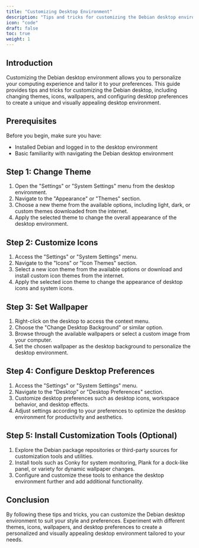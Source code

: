 ```yaml
---
title: "Customizing Desktop Environment"
description: "Tips and tricks for customizing the Debian desktop environment after installation, including changing themes, icons, wallpapers, and configuring desktop preferences."
icon: "code"
draft: false
toc: true
weight: 1
---
```


## Introduction

Customizing the Debian desktop environment allows you to personalize your computing experience and tailor it to your preferences. This guide provides tips and tricks for customizing the Debian desktop, including changing themes, icons, wallpapers, and configuring desktop preferences to create a unique and visually appealing desktop environment.

## Prerequisites

Before you begin, make sure you have:

- Installed Debian and logged in to the desktop environment
- Basic familiarity with navigating the Debian desktop environment

## Step 1: Change Theme

1. Open the "Settings" or "System Settings" menu from the desktop environment.
2. Navigate to the "Appearance" or "Themes" section.
3. Choose a new theme from the available options, including light, dark, or custom themes downloaded from the internet.
4. Apply the selected theme to change the overall appearance of the desktop environment.

## Step 2: Customize Icons

1. Access the "Settings" or "System Settings" menu.
2. Navigate to the "Icons" or "Icon Themes" section.
3. Select a new icon theme from the available options or download and install custom icon themes from the internet.
4. Apply the selected icon theme to change the appearance of desktop icons and system icons.

## Step 3: Set Wallpaper

1. Right-click on the desktop to access the context menu.
2. Choose the "Change Desktop Background" or similar option.
3. Browse through the available wallpapers or select a custom image from your computer.
4. Set the chosen wallpaper as the desktop background to personalize the desktop environment.

## Step 4: Configure Desktop Preferences

1. Access the "Settings" or "System Settings" menu.
2. Navigate to the "Desktop" or "Desktop Preferences" section.
3. Customize desktop preferences such as desktop icons, workspace behavior, and desktop effects.
4. Adjust settings according to your preferences to optimize the desktop environment for productivity and aesthetics.

## Step 5: Install Customization Tools (Optional)

1. Explore the Debian package repositories or third-party sources for customization tools and utilities.
2. Install tools such as Conky for system monitoring, Plank for a dock-like panel, or variety for dynamic wallpaper changes.
3. Configure and customize these tools to enhance the desktop environment further and add additional functionality.

## Conclusion

By following these tips and tricks, you can customize the Debian desktop environment to suit your style and preferences. Experiment with different themes, icons, wallpapers, and desktop preferences to create a personalized and visually appealing desktop environment tailored to your needs.
